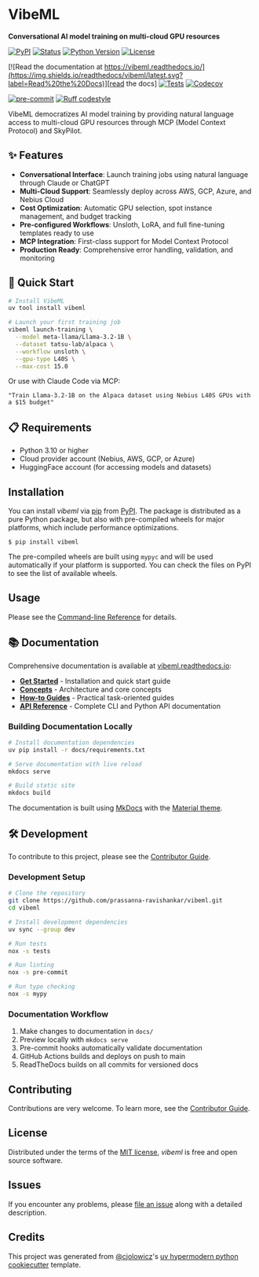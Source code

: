 # VibeML

**Conversational AI model training on multi-cloud GPU resources**

[![PyPI](https://img.shields.io/pypi/v/vibeml.svg)][pypi status]
[![Status](https://img.shields.io/pypi/status/vibeml.svg)][pypi status]
[![Python Version](https://img.shields.io/pypi/pyversions/vibeml)][pypi status]
[![License](https://img.shields.io/pypi/l/vibeml)][license]

[![Read the documentation at https://vibeml.readthedocs.io/](https://img.shields.io/readthedocs/vibeml/latest.svg?label=Read%20the%20Docs)][read the docs]
[![Tests](https://github.com/prassanna-ravishankar/vibeml/workflows/Tests/badge.svg)][tests]
[![Codecov](https://codecov.io/gh/prassanna-ravishankar/vibeml/branch/main/graph/badge.svg)][codecov]

[![pre-commit](https://img.shields.io/badge/pre--commit-enabled-brightgreen?logo=pre-commit&logoColor=white)][pre-commit]
[![Ruff codestyle][ruff badge]][ruff project]

[pypi status]: https://pypi.org/project/vibeml/
[read the docs]: https://vibeml.readthedocs.io/
[tests]: https://github.com/prassanna-ravishankar/vibeml/actions?workflow=Tests
[codecov]: https://app.codecov.io/gh/prassanna-ravishankar/vibeml
[pre-commit]: https://github.com/pre-commit/pre-commit
[ruff badge]: https://img.shields.io/endpoint?url=https://raw.githubusercontent.com/astral-sh/ruff/main/assets/badge/v2.json
[ruff project]: https://github.com/charliermarsh/ruff

VibeML democratizes AI model training by providing natural language access to multi-cloud GPU resources through MCP (Model Context Protocol) and SkyPilot.

## ✨ Features

- **Conversational Interface**: Launch training jobs using natural language through Claude or ChatGPT
- **Multi-Cloud Support**: Seamlessly deploy across AWS, GCP, Azure, and Nebius Cloud
- **Cost Optimization**: Automatic GPU selection, spot instance management, and budget tracking
- **Pre-configured Workflows**: Unsloth, LoRA, and full fine-tuning templates ready to use
- **MCP Integration**: First-class support for Model Context Protocol
- **Production Ready**: Comprehensive error handling, validation, and monitoring

## 🚀 Quick Start

```bash
# Install VibeML
uv tool install vibeml

# Launch your first training job
vibeml launch-training \
  --model meta-llama/Llama-3.2-1B \
  --dataset tatsu-lab/alpaca \
  --workflow unsloth \
  --gpu-type L40S \
  --max-cost 15.0
```

Or use with Claude Code via MCP:
```
"Train Llama-3.2-1B on the Alpaca dataset using Nebius L40S GPUs with a $15 budget"
```

## 📋 Requirements

- Python 3.10 or higher
- Cloud provider account (Nebius, AWS, GCP, or Azure)
- HuggingFace account (for accessing models and datasets)

## Installation

You can install _vibeml_ via [pip] from [PyPI]. The package is distributed as a pure Python package, but also with pre-compiled wheels for major platforms, which include performance optimizations.

```console
$ pip install vibeml
```

The pre-compiled wheels are built using `mypyc` and will be used automatically if your platform is supported. You can check the files on PyPI to see the list of available wheels.

## Usage

Please see the [Command-line Reference] for details.

## 📚 Documentation

Comprehensive documentation is available at [vibeml.readthedocs.io](https://vibeml.readthedocs.io/):

- **[Get Started](https://vibeml.readthedocs.io/en/latest/get-started/)** - Installation and quick start guide
- **[Concepts](https://vibeml.readthedocs.io/en/latest/concepts/)** - Architecture and core concepts
- **[How-to Guides](https://vibeml.readthedocs.io/en/latest/how-to/)** - Practical task-oriented guides
- **[API Reference](https://vibeml.readthedocs.io/en/latest/reference/)** - Complete CLI and Python API documentation

### Building Documentation Locally

```bash
# Install documentation dependencies
uv pip install -r docs/requirements.txt

# Serve documentation with live reload
mkdocs serve

# Build static site
mkdocs build
```

The documentation is built using [MkDocs](https://www.mkdocs.org/) with the [Material theme](https://squidfunk.github.io/mkdocs-material/).

## 🛠️ Development

To contribute to this project, please see the [Contributor Guide].

### Development Setup

```bash
# Clone the repository
git clone https://github.com/prassanna-ravishankar/vibeml.git
cd vibeml

# Install development dependencies
uv sync --group dev

# Run tests
nox -s tests

# Run linting
nox -s pre-commit

# Run type checking
nox -s mypy
```

### Documentation Workflow

1. Make changes to documentation in `docs/`
2. Preview locally with `mkdocs serve`
3. Pre-commit hooks automatically validate documentation
4. GitHub Actions builds and deploys on push to main
5. ReadTheDocs builds on all commits for versioned docs

## Contributing

Contributions are very welcome.
To learn more, see the [Contributor Guide].

## License

Distributed under the terms of the [MIT license][license],
_vibeml_ is free and open source software.

## Issues

If you encounter any problems,
please [file an issue] along with a detailed description.

## Credits

This project was generated from [@cjolowicz]'s [uv hypermodern python cookiecutter] template.

[@cjolowicz]: https://github.com/cjolowicz
[pypi]: https://pypi.org/
[uv hypermodern python cookiecutter]: https://github.com/bosd/cookiecutter-uv-hypermodern-python
[file an issue]: https://github.com/prassanna-ravishankar/vibeml/issues
[pip]: https://pip.pypa.io/

<!-- github-only -->

[license]: https://github.com/prassanna-ravishankar/vibeml/blob/main/LICENSE
[contributor guide]: https://github.com/prassanna-ravishankar/vibeml/blob/main/CONTRIBUTING.md
[command-line reference]: https://vibeml.readthedocs.io/en/latest/usage.html
